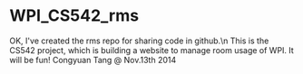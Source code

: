 WPI_CS542_rms
=============
OK, I've created the rms repo for sharing code in github.\n
This is the CS542 project, which is building a website to manage room usage of WPI.
It will be fun!
Congyuan Tang @ Nov.13th 2014
